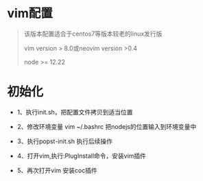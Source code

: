 # vim配置

> 该版本配置适合于centos7等版本较老的linux发行版
> 
> vim version > 8.0或neovim version >0.4
> 
> node >= 12.22



# 初始化

+ 1、执行init.sh，把配置文件拷贝到适当位置

+ 2、修改环境变量 vim ~/.bashrc 把nodejs的位置输入到环境变量中

+ 3、执行popst-init.sh 执行后续操作

+ 4、打开vim,执行:PlugInstall命令，安装vim插件

+ 5、再次打开vim 安装coc插件
